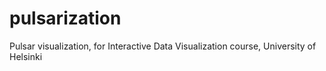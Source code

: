 # pulsarization
Pulsar visualization, for Interactive Data Visualization course, University of Helsinki
